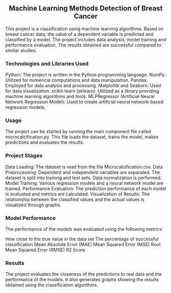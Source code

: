 <h2 align="center">Machine Learning Methods Detection of Breast Cancer</h2> 

This project is a classification using machine learning algorithms. Based on breast cancer data, the value of a dependent variable is predicted and classified by a model. The project includes data analysis, model training and performance evaluation. The results obtained are successful compared to similar studies.

<h3 align="left">Technologies and Libraries Used</h3>
Python: The project is written in the Python programming language.
NumPy: Utilized for numerical computations and data manipulation.
Pandas: Employed for data analysis and processing.
Matplotlib and Seaborn: Used for data visualization.
scikit-learn (sklearn): Utilized as a library providing machine learning algorithms and tools.
MLPRegressor (Artificial Neural Network Regression Model): Used to create artificial neural network-based regression models.

<h3 align="left">Usage</h3>
The project can be started by running the main component file called microcalcification.py. This file loads the dataset, trains the model, makes predictions and evaluates the results.

<h3 align="left">Project Stages</h3>
Data Loading: The dataset is read from the file Microcalcification.csv.
Data Preprocessing: Dependent and independent variables are separated. The dataset is split into training and test sets. Data normalization is performed.
Model Training: Various regression models and a neural network model are trained.
Performance Evaluation: The prediction performance of each model is evaluated and metrics are calculated.
Visualization of Results: The relationship between the classified values and the actual values is visualized through graphs.

<h3 align="left">Model Performance</h3>
The performance of the models was evaluated using the following metrics:

How close to the true value in the data set
The percentage of successful classification
Mean Absolute Error (MAE)
Mean Squared Error (MSE)
Root Mean Squared Error (RMSE)
R2 Score

<h3 align="left">Results</h3>
The project evaluates the closeness of the predictions to real data and the performance of the models. It also generates graphs showing the results obtained using the classification algorithms.
